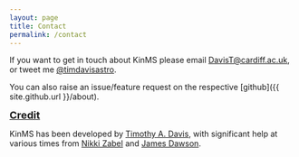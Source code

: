 ```yaml
---
layout: page
title: Contact
permalink: /contact
---
```



If you want to get in touch about KinMS please email <a href="&#109;&#97;&#105;&#108;&#116;&#111;&#58;&#68;&#97;&#118;&#105;&#115;&#84;&#64;&#99;&#97;&#114;&#100;&#105;&#102;&#102;&#46;&#97;&#99;&#46;&#117;&#107;">&#68;&#97;&#118;&#105;&#115;&#84;&#64;&#99;&#97;&#114;&#100;&#105;&#102;&#102;&#46;&#97;&#99;&#46;&#117;&#107;</a>, or tweet me [@timdavisastro](https://twitter.com/timdavisastro).

You can also raise an issue/feature request on the respective [github]({{ site.github.url }}/about).

<font size=4><u><b>Credit</b></u></font>

KinMS has been developed by [Timothy A. Davis](http://www.astro.cardiff.ac.uk/pub/Tim.Davis/), with significant help at various times from [Nikki Zabel](https://sites.google.com/view/nikkizabel/home) and [James Dawson](https://ratt.center/people/postdoctoral_fellows/dawson/).

